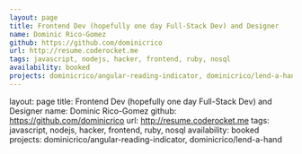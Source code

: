 ```yaml
---
layout: page
title: Frontend Dev (hopefully one day Full-Stack Dev) and Designer
name: Dominic Rico-Gomez
github: https://github.com/dominicrico
url: http://resume.coderocket.me
tags: javascript, nodejs, hacker, frontend, ruby, nosql
availability: booked
projects: dominicrico/angular-reading-indicator, dominicrico/lend-a-hand
---
```


layout: page
title: Frontend Dev (hopefully one day Full-Stack Dev) and Designer
name: Dominic Rico-Gomez
github: https://github.com/dominicrico
url: http://resume.coderocket.me
tags: javascript, nodejs, hacker, frontend, ruby, nosql
availability: booked
projects: dominicrico/angular-reading-indicator, dominicrico/lend-a-hand